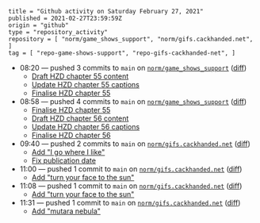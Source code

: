 ```
title = "Github activity on Saturday February 27, 2021"
published = 2021-02-27T23:59:59Z
origin = "github"
type = "repository_activity"
repository = [ "norm/game_shows_support", "norm/gifs.cackhanded.net", ]
tag = [ "repo-game-shows-support", "repo-gifs-cackhanded-net", ]
```

* 08:20 — pushed 3 commits to `main` on [`norm/game_shows_support`](https://github.com/norm/game_shows_support) ([diff](https://github.com/norm/game_shows_support/compare/6c4b69cf8706bcadaca322cf779e75a8eca1b00d..fc1116ac8eb91e0ee8a6a7b02185a0f9fc750282))
  * [Draft HZD chapter 55 content](https://github.com/norm/game_shows_support/commit/aa831c4ee6255e4b55724a342f97eda0bf8d6f6c)
  * [Update HZD chapter 55 captions](https://github.com/norm/game_shows_support/commit/2dd990bb559dcc6e03cf737f3f55210efdd37f94)
  * [Finalise HZD chapter 55](https://github.com/norm/game_shows_support/commit/fc1116ac8eb91e0ee8a6a7b02185a0f9fc750282)
* 08:58 — pushed 4 commits to `main` on [`norm/game_shows_support`](https://github.com/norm/game_shows_support) ([diff](https://github.com/norm/game_shows_support/compare/fc1116ac8eb91e0ee8a6a7b02185a0f9fc750282..5eee0a4ac5923b7e6dc404ea06281f8a883083cf))
  * [Finalise HZD chapter 55](https://github.com/norm/game_shows_support/commit/bf790fd0ed7ddc735d8a6ae175da51550c8b094d)
  * [Draft HZD chapter 56 content](https://github.com/norm/game_shows_support/commit/2376e6d55ab2dfe58b392154a1d416581c2834ca)
  * [Update HZD chapter 56 captions](https://github.com/norm/game_shows_support/commit/a0d70f35e1c9120deaa57440fc10d73b1023b9ae)
  * [Finalise HZD chapter 56](https://github.com/norm/game_shows_support/commit/5eee0a4ac5923b7e6dc404ea06281f8a883083cf)
* 09:40 — pushed 2 commits to `main` on [`norm/gifs.cackhanded.net`](https://github.com/norm/gifs.cackhanded.net) ([diff](https://github.com/norm/gifs.cackhanded.net/compare/9e5406b8cdccba4b11988072c316c9659bac0145..483cb2f06cc8c80d68d5952be08a7d1c866d70e3))
  * [Add "I go where I like"](https://github.com/norm/gifs.cackhanded.net/commit/eea86e6386efec240f1ebc9835505378b89f4ba8)
  * [Fix publication date](https://github.com/norm/gifs.cackhanded.net/commit/483cb2f06cc8c80d68d5952be08a7d1c866d70e3)
* 11:00 — pushed 1 commit to `main` on [`norm/gifs.cackhanded.net`](https://github.com/norm/gifs.cackhanded.net) ([diff](https://github.com/norm/gifs.cackhanded.net/compare/483cb2f06cc8c80d68d5952be08a7d1c866d70e3..4bb4c4eac7daecdb90e26a43956aa9929132e8ef))
  * [Add "turn your face to the sun"](https://github.com/norm/gifs.cackhanded.net/commit/4bb4c4eac7daecdb90e26a43956aa9929132e8ef)
* 11:08 — pushed 1 commit to `main` on [`norm/gifs.cackhanded.net`](https://github.com/norm/gifs.cackhanded.net) ([diff](https://github.com/norm/gifs.cackhanded.net/compare/4bb4c4eac7daecdb90e26a43956aa9929132e8ef..a0efd396bde27cb2011238845d34bb5ce625410e))
  * [Add "turn your face to the sun"](https://github.com/norm/gifs.cackhanded.net/commit/a0efd396bde27cb2011238845d34bb5ce625410e)
* 11:31 — pushed 1 commit to `main` on [`norm/gifs.cackhanded.net`](https://github.com/norm/gifs.cackhanded.net) ([diff](https://github.com/norm/gifs.cackhanded.net/compare/a0efd396bde27cb2011238845d34bb5ce625410e..9a72db5550166ad585c1553ccc1e5ab6f0669d96))
  * [Add "mutara nebula"](https://github.com/norm/gifs.cackhanded.net/commit/9a72db5550166ad585c1553ccc1e5ab6f0669d96)
